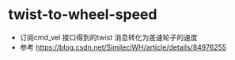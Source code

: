# twist-to-wheel-speed
- 订阅cmd_vel 接口得到的twist 消息转化为差速轮子的速度
- 参考  https://blog.csdn.net/SimileciWH/article/details/84976255
